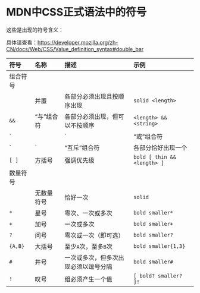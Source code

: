 # MDN中CSS正式语法中的符号



这些是出现的符号含义：

具体请查看：https://developer.mozilla.org/zh-CN/docs/Web/CSS/Value_definition_syntax#double_bar

| 符号     | 名称         | 描述                                 | 示例                                                |
| :------- | :----------- | :----------------------------------- | :-------------------------------------------------- |
| 组合符号 |              |                                      |                                                     |
|          | 并置         | 各部分必须出现且按顺序出现           | `solid <length>`                                    |
| `&&`     | “与”组合符   | 各部分必须出现，但可以不按顺序       | `<length> && <string>`                              |
| `||`     | “或”组合符   | 各部分至少出现一个，可以不按顺序     | `<'border-image-outset'> || <'border-image-slice'>` |
| `|`      | “互斥”组合符 | 各部分恰好出现一个                   | `smaller | small | normal | big | bigger`           |
| `[ ]`    | 方括号       | 强调优先级                           | `bold [ thin && <length> ]`                         |
| 数量符号 |              |                                      |                                                     |
|          | 无数量符号   | 恰好一次                             | `solid`                                             |
| `*`      | 星号         | 零次、一次或多次                     | `bold smaller*`                                     |
| `+`      | 加号         | 一次或多次                           | `bold smaller+`                                     |
| `?`      | 问号         | 零次或一次（即可选）                 | `bold smaller?`                                     |
| `{A,B}`  | 大括号       | 至少`A`次，至多`B`次                 | `bold smaller{1,3}`                                 |
| `#`      | 井号         | 一次或多次，但多次出现必须以逗号分隔 | `bold smaller#`                                     |
| `!`      | 叹号         | 组必须产生一个值                     | `[ bold? smaller? ]!`                               |